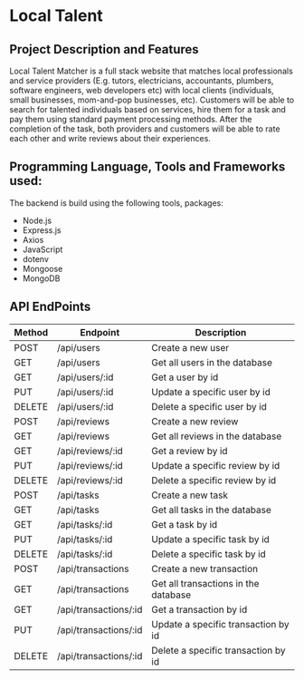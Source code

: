 # Local Talent
## Project Description and Features
Local Talent Matcher is a full stack website that matches local professionals and service providers (E.g. tutors, electricians, accountants, plumbers, software engineers, web developers etc) with local clients (individuals, small businesses, mom-and-pop businesses, etc). Customers will be able to search for talented individuals based on services, hire them for a task and pay them using standard payment processing methods. After the completion of the task, both providers and customers will be able to rate each other and write reviews about their experiences. 

## Programming Language, Tools and Frameworks used:
The backend is build using the following tools, packages:
- Node.js
- Express.js
- Axios
- JavaScript
- dotenv
- Mongoose
- MongoDB

## API EndPoints
|   Method  |          Endpoint                |    Description                         |
|-----------|----------------------------------|----------------------------------------|
|    POST   | /api/users                       | Create a new user                      |
|    GET    | /api/users                       | Get all users in the database          |
|    GET    | /api/users/:id                   | Get a user by id                       |
|    PUT    | /api/users/:id                   | Update a specific user by id           |
|  DELETE   | /api/users/:id                   | Delete a specific user by id           |
|    POST   | /api/reviews                     | Create a new review                    |
|    GET    | /api/reviews                     | Get all reviews in the database        |
|    GET    | /api/reviews/:id                 | Get a review by id                     |
|    PUT    | /api/reviews/:id                 | Update a specific review by id         |
|  DELETE   | /api/reviews/:id                 | Delete a specific review by id         |
|    POST   | /api/tasks                       | Create a new task                      |
|    GET    | /api/tasks                       | Get all tasks in the database          |
|    GET    | /api/tasks/:id                   | Get a task by id                       |
|    PUT    | /api/tasks/:id                   | Update a specific task by id           |
|  DELETE   | /api/tasks/:id                   | Delete a specific task by id           |
|    POST   | /api/transactions                | Create a new transaction               |
|    GET    | /api/transactions                | Get all transactions in the database   |
|    GET    | /api/transactions/:id            | Get a transaction by id                |
|    PUT    | /api/transactions/:id            | Update a specific transaction by id    |
|  DELETE   | /api/transactions/:id            | Delete a specific transaction by id    |
